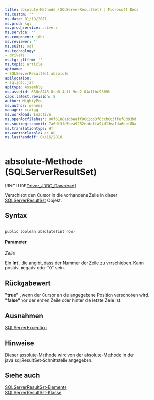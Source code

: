 ```yaml
---
title: absolute-Methode (SQLServerResultSet) | Microsoft Docs
ms.custom: ''
ms.date: 01/19/2017
ms.prod: sql
ms.prod_service: drivers
ms.service: ''
ms.component: jdbc
ms.reviewer: ''
ms.suite: sql
ms.technology:
- drivers
ms.tgt_pltfrm: ''
ms.topic: article
apiname:
- SQLServerResultSet.absolute
apilocation:
- sqljdbc.jar
apitype: Assembly
ms.assetid: 638e8148-8ca0-4e1f-9ec2-04a11bc9809b
caps.latest.revision: 8
author: MightyPen
ms.author: genemi
manager: craigg
ms.workload: Inactive
ms.openlocfilehash: 00f6188a1dbaaff06d2cb3f6ccb0c3ffef8d93bd
ms.sourcegitcommit: 7a6df3fd5bea9282ecdeffa94d13ea1da6def80a
ms.translationtype: HT
ms.contentlocale: de-DE
ms.lasthandoff: 04/16/2018
---
```

# <a name="absolute-method-sqlserverresultset"></a>absolute-Methode (SQLServerResultSet)
[!INCLUDE[Driver_JDBC_Download](../../../includes/driver_jdbc_download.md)]

  Verschiebt den Cursor in die vorhandene Zeile in dieser [SQLServerResultSet](../../../connect/jdbc/reference/sqlserverresultset-class.md) Objekt.  
  
## <a name="syntax"></a>Syntax  
  
```  
  
public boolean absolute(int row)  
```  
  
#### <a name="parameters"></a>Parameter  
 *Zeile*  
  
 Ein **Int** , die angibt, dass der Nummer der Zeile zu verschieben. Kann positiv, negativ oder "0" sein.  
  
## <a name="return-value"></a>Rückgabewert  
 **"true"** , wenn der Cursor an die angegebene Position verschoben wird. **"false"** vor der ersten Zeile oder hinter die letzte Zeile ist.  
  
## <a name="exceptions"></a>Ausnahmen  
 [SQLServerException](../../../connect/jdbc/reference/sqlserverexception-class.md)  
  
## <a name="remarks"></a>Hinweise  
 Dieser absolute-Methode wird von der absolute-Methode in der java.sql.ResultSet-Schnittstelle angegeben.  
  
## <a name="see-also"></a>Siehe auch  
 [SQLServerResultSet-Elemente](../../../connect/jdbc/reference/sqlserverresultset-members.md)   
 [SQLServerResultSet-Klasse](../../../connect/jdbc/reference/sqlserverresultset-class.md)  
  
  

